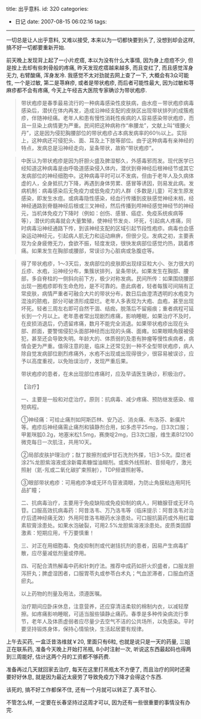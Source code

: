 title: 出乎意料.
id: 320
categories:
  - 日记
date: 2007-08-15 06:02:16
tags:
---

一切总是让人出乎意料, 又难以接受, 本来以为一切都快要到头了, 没想到却会这样, 搞不好一切都要重新开始.

前天晚上发现背上起了一小片疙瘩, 本以为没有什么大事情, 因为身上痘痘不少, 但是按上去却有些刺骨般的疼痛, 昨天发现疙瘩越来越多, 而且变红了, 而且感觉浑身无力, 右臂酸痛, 浑身发冷. 我感觉不太对劲就去网上查了一下, 大概会有3众可能性, 一个是过敏, 第二是荨麻疹, 或者是带状疱疹, 而后者可能性最大, 因为过敏和荨麻疹都不会有疼痛, 今天上午经吉大医院专家确诊为带状疱疹.

> 带状疱疹是春季最易流行的一种病毒感染性皮肤病，由水痘－带状疱疹病毒感染后，潜伏在体内再发，造成沿神经支配的皮肤区出现带状排列的成簇疱疹，伴随神经痛。老年人和患有慢性消耗性疾病的人容易感染带状疱疹，而且一旦染上病情更为严重。民间把这种病称作&ldquo;串腰龙&rdquo;，文献上叫&ldquo;缠腰火丹&rdquo;，这是因为侵犯胸腰部位的带状疱疹占本病发病率的60％以上。实际上，这种病还可侵犯头、面、耳及上下肢等部位。由于这种病毒有亲神经的特点，发病总是沿神经走向，呈条带状，故称&ldquo;带状疱疹&rdquo;。 

> 中医认为带状疱疹是因为肝胆火盛及脾湿郁久，外感毒邪而发。现代医学已经知道这种病毒是由呼吸道感染侵入体内，潜伏到脊神经后根神经节或其它发病部位的神经细胞中。这种病毒平时可以不发病，但由于老年人及久病体虚的人，全身抵抗力下降，再遇到身体劳累、感冒等诱因，则易发此病。发病机制：病毒感染后无免疫力或低免疫力的人群（多数是儿童）可发生原发感染，即发生水痘。或病毒隐性感染，经血行传播到皮肤感觉神经末梢，经神经通路到脊髓神经后根或三叉神经，然后传播到颅神经感觉神经节的神经元，当机体免疫力下降时（例如：创伤、感冒、癌症、免疫系统疾病等等），潜伏的病毒就会大量繁殖，使神经节发炎、坏死，引起病人疼痛，同时病毒沿神经通路下传，到该神经支配的区域引起节段性疱疹。病毒也会感染运动神经元，引起病人肌无力和运动麻痹，但很少见。发病之初，主要表现为全身疲倦无力，食欲不振，轻度发烧，很快发病部位感觉灼热，跳着疼痛。如果发生在胸部或腰部，常误诊为心脏病或急腹症等。 

> 得了带状疱疹，1～3天后，发病部位的皮肤即出现绿豆粒大小、张力很大的丘疹、水疱，沿神经分布，集簇状排列，呈条带状。如果发生在胸部、腰部，多自脊柱的一侧斜向前下方，极少对称发病。民间所传：如果围绕腰部出现一圈疱疹即有生命危险，是不可靠的。患此病者，轻者每簇可间隔有正常皮肤，病情严重者可融合大片的带状分布，数日后由澄清透明的水疱变为混浊的脓疱，部分可破溃形成糜烂。老年人多表现为大疱、血疱，甚至出现坏死。轻者三周左右即可自然干涸、结痂，脱落后不留瘢痕；重者病程可延长到一个月以上。老年患者常出现剧烈疼痛，影响睡眠，如果治疗不及时，在皮损消退后，仍遗留疼痛，数月不能完全消退。如果带状疱疹出现在头部、颜面，要警惕侵犯头面部神经而出现的头痛、面瘫。如果眼睛角膜被侵犯，甚至还会导致失明。年龄大的、体质弱的及患有肿瘤等慢性疾病者，病情会更为严重。值得注意的是，临床上还常见到一种不全型带状疱疹，病人除自觉发病部位剧烈疼痛外，水疱不出现或出现得很少，很容易被误诊，应予以高度重视，以免贻误治疗，发现严重后果。 
> 
> 带状疱疹的患者，在未出现部位疼痛时，应及早请医生确诊，积极治疗。 
> 
> 【治疗】 
> 
> 一、主要是一般和对症治疗。原则：抗病毒、减少疼痛、预防继发感染、缩短病程。 
> 
> ①神经痛：可给止痛剂如阿斯匹林、安乃近、消炎痛、布洛芬、新癀片等。疱疹后神经痛需止痛剂和镇静剂合用，如多虑平25mg，日3次口服；甲氰咪胍0.2g，地塞米松1.5mg，赛庚啶2mg，日3次口服，维生素B12100微克每日一次肌注，共用10天。 
> 
> ②局部皮肤护理治疗；酞丁胺擦剂或炉甘石洗剂外搽，1日3-5次。糜烂者涂2%龙胆紫溶液或涂新霉素糠馏油糊剂。或紫外线照射、音频电疗，激光照射（氦-氖或二氧化碳扩束照射），TDP频谱照射等。 
> 
> ③眼部带状疱疹：可用疱疹净或无环鸟苷液滴眼，为防止角膜粘连用阿托品扩瞳； 
> 
> 二、抗病毒治疗，主要用于免疫缺陷或免疫抑制的病人，阿糖腺苷或无环鸟苷。口服高效抗病毒药：阿昔洛韦、万乃洛韦等（临床提示：阿昔洛韦对治疗后遗神经痛无效）外用阿昔洛韦眼药水涂患处。可口服抗菌药或外用红霉素软膏涂患处。如果水泡破裂，可用2.5%龙胆紫溶液涂患处。皮质类固醇激素：短期应用，千万要慎重！ 
> 
> 三、对正在用细胞毒、免疫抑制剂或代谢拮抗剂的患者，因易产生病毒扩散，应尽量减低剂量或停用。 
> 
> 四、可配合清热解毒中药和针刺疗法。推荐中成药如肝火炽盛者，口服龙胆泻肝丸；脾虚湿困者，口服胃苓丸或参苓白术丸；气血淤滞者，口服血府逐瘀丸。 
> 
> 以上药物的剂量及用法，须遵医嘱。 
> 
> 治疗期间应卧床休息，注意营养，还应穿清洁柔软的棉制内衣，以减轻摩擦。如疼痛影响睡眠，可适当服些镇静止痛药。春季是多种传染病流行季节，老年人及体质虚弱者应尽量少去空气不洁的公共场所，以免感染。平时要坚持锻炼身体，保持心情愉快，生活起居要有规律。

上午去买药, 一盒泛昔洛维就￥20, 里面只有6粒, 也就是说只是一天的药量, 三姐正在联系药, 准备今天晚上开始打吊瓶, 8小时注射一次, 听说这东西最起码也得两到三周能好, 估计这两个月的工资都不够药费.

准备再过几天就回家去治疗, 每天在这里打吊瓶太不方便了, 而且治疗的同时还需要好好休息, 就是因为最近太疲劳了导致免疫力下降才会得这个东西.

该死的, 搞不好工作都保不住, 还有一个月就可以转正了.真不甘心.

不管怎么样, 一定要在长春坚持过这周才可以, 因为还有一些很重要的事情没有办完.
